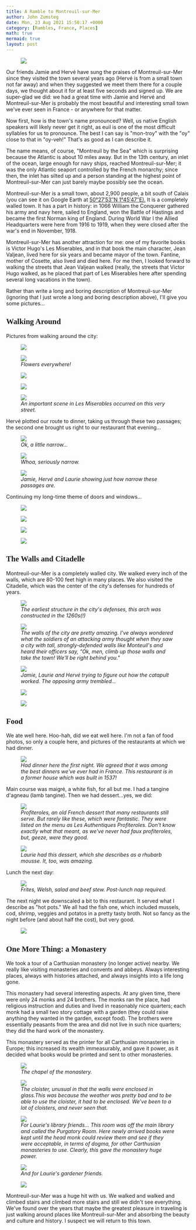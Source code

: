 ```yaml
---
title: A Ramble to Montreuil-sur-Mer
author: John Zumsteg
date: Mon, 23 Aug 2021 15:50:17 +0000
category: [Rambles, France, Places]
math: true
mermaid: true
layout: post
---
```

<figure class = "landscape">
	<img src="{{site.url}}/assets/images/2021/08/DSC00273.jpg"/>
	<figcaption></figcaption>
</figure>

Our friends Jamie and Hervé have sung the praises of Montreuil-sur-Mer since they visited the town several years ago (Hervé is from a small town not far away) and when they suggested we meet them there for a couple days, we thought about it for at least five seconds and signed up. We are super-glad we did: we had a great time with Jamie and Hervé and Montreuil-sur-Mer is probably the most beautiful and interesting small town we've ever seen in France - or anywhere for that matter.

Now first, how is the town's name pronounced? Well, us native English speakers will likely&nbsp;never get it right, as euil&nbsp;is one of the most difficult syllables for us to pronounce. The best I can say is "mon-troy" with the "oy" close to that in "oy-veh!" That's as good as I can describe it.

The name means, of course, "Montreuil by the Sea" which is surprising because the Atlantic is about 10 miles away. But in the 13th century, an inlet of the ocean, large enough for navy ships, reached Montreuil-sur-Mer; it was the only Atlantic seaport controlled by the French monarchy; since then, the inlet has silted up and a person standing at the highest point of Montreuil-sur-Mer can just barely maybe possibly see the ocean.

Montreuil-sur-Mer is a small town, about 2,900 people, a bit south of Calais (you can see it on Google Earth at <a class="external text" href="https://geohack.toolforge.org/geohack.php?pagename=Montreuil,_Pas-de-Calais&amp;params=50.4648_N_1.763_E_type:city(1952)_region:FR-HDF"><span class="geo-default"><span class="geo-dms" title="Maps, aerial photos, and other data for this location"><span class="latitude">50°27′53″N</span> <span class="longitude">1°45′47″E).</span></span></span></a> It is a completely walled town. It has a part in history: in 1066 William the Conquerer gathered his army and navy here, sailed to England, won the Battle of Hastings and became the first Norman king of England. During World War I the Allied Headquarters were here from 1916 to 1919, when they were closed after the war's end in November, 1918.

Montreuil-sur-Mer has another attraction for me: one of my favorite books is Victor Hugo's Les Miserables, and in that book the main character, Jean Valjean, lived here for six years and became mayor of the town. Fantine, mother of Cosette, also lived and died here. For me then, I looked forward to walking the streets that Jean Valjean walked (really, the streets that Victor Hugo walked, as he placed that part of Les Miserables here after spending several long vacations in the town).

Rather than write a long and boring description of Montreuil-sur-Mer (ignoring that I just wrote a long and boring description above), I'll give you some pictures...
<h2 style="font-family: verdana;">Walking Around</h2>
Pictures from walking around the city:

<figure class = "landscape">
	<img src="{{site.url}}/assets/images/2021/08/DSC00275.jpg"/>
	<figcaption></figcaption>
</figure>



<figure class = "landscape">
	<img src="{{site.url}}/assets/images/2021/08/IMG_4508-2.jpg"/>
	<figcaption><em>Flowers everywhere!</em></figcaption>
</figure>



<figure class = "landscape">
	<img src="{{site.url}}/assets/images/2021/08/DSC00321.jpg"/>
	<figcaption></figcaption>
</figure>


<figure class = "landscape">
	<img src="{{site.url}}/assets/images/2021/08/DSC00299.jpg"/>
	<figcaption></figcaption>
</figure>



<figure class = "portrait">
	<img src="{{site.url}}/assets/images/2021/08/DSC00327.jpg"/>
	<figcaption><em>An important scene in Les Miserables occurred on this very street.</em></figcaption>
</figure>



Hervé plotted our route to dinner, taking us through these two passages; the second one brought us right to our restaurant that evening...

<figure class = "portrait">
	<img src="{{site.url}}/assets/images/2021/08/DSC00381.jpg"/>
	<figcaption><em>Ok, a little narrow...</em></figcaption>
</figure>



<figure class = "portrait">
	<img src="{{site.url}}/assets/images/2021/08/DSC00398.jpg"/>
	<figcaption><em>Whoa, seriously narrow.</em></figcaption>
</figure>



<figure class = "portrait">
	<img src="{{site.url}}/assets/images/2021/08/DSC00459.jpg"/>
	<figcaption><em>Jamie, Hervé and Laurie showing just how narrow these passages are.</em></figcaption>
</figure>



Continuing my long-time theme of doors and windows...<figure class = "portrait">
	<img src="{{site.url}}/assets/images/2021/08/DSC00361.jpg"/>
	<figcaption></figcaption>
</figure>

 <figure class = "landscape">
	<img src="{{site.url}}/assets/images/2021/08/DSC00345.jpg"/>
	<figcaption></figcaption>
</figure>

 <figure class = "portrait">
	<img src="{{site.url}}/assets/images/2021/08/DSC00305.jpg"/>
	<figcaption></figcaption>
</figure>

 <figure class = "portrait">
	<img src="{{site.url}}/assets/images/2021/08/IMG_4510-2.jpg"/>
	<figcaption></figcaption>
</figure>


<h2 style="font-family: verdana;">The Walls and Citadelle</h2>
Montreuil-our-Mer is a completely walled city. We walked every inch of the walls, which are 80-100 feet high in many places. We also visited the Citadelle, which was the center of the city's defenses for hundreds of years.

<figure class = "portrait">
	<img src="{{site.url}}/assets/images/2021/08/DSC00233.jpg"/>
	<figcaption><em>The earliest structure in the city's defenses, this arch was constructed in the 1260s(!)</em></figcaption>
</figure>



<figure class = "portrait">
	<img src="{{site.url}}/assets/images/2021/08/DSC00255.jpg"/>
	<figcaption><em>The walls of the city are pretty amazing. I've always wondered what the soldiers of an attacking army thought when they saw a city with tall, strongly-defended walls like Monteuil's and heard their officers say, "Ok, men, climb up those walls and take the town! We'll be right behind you."</em></figcaption>
</figure>



<figure class = "portrait">
	<img src="{{site.url}}/assets/images/2021/08/DSC00242.jpg"/>
	<figcaption><em>Jamie, Laurie and Hervé trying to figure out how the catapult worked. The opposing army trembled...</em></figcaption>
</figure>



<figure class = "landscape">
	<img src="{{site.url}}/assets/images/2021/08/DSC00257.jpg"/>
	<figcaption></figcaption>
</figure>

<figure class = "landscape">
	<img src="{{site.url}}/assets/images/2021/08/DSC00232.jpg"/>
	<figcaption></figcaption>
</figure>


<h2 style="font-family: verdana;">Food</h2>
We ate well here. Hoo-hah, did we eat well here. I'm not a fan of food photos, so only a couple here, and pictures of the restaurants at which we had dinner.

<figure class = "landscape">
	<img src="{{site.url}}/assets/images/2021/08/DSC00390.jpg"/>
	<figcaption><em>Had dinner here the first night. We agreed that it was among the best dinners we've ever had in France. This restaurant is in a former house which was built in 1537!</em></figcaption>
</figure>



Main course was&nbsp;maigré, a white fish, for all but me. I had a&nbsp;tangine d'agneau&nbsp;(lamb tangine). Then we had dessert...yes, we did:

<figure class = "landscape">
	<img src="{{site.url}}/assets/images/2021/08/IMG_0649-2.jpg"/>
	<figcaption><em>Profiteroles, an old French dessert that many restaurants still serve. But rarely like these, which were fantastic. They were listed on the menu as Les Authentiques Profiteroles. Don't know exactly what that meant, as we've never had&nbsp;faux profiteroles, but, geeze, were they good.</em></figcaption>
</figure>



<figure class = "portrait">
	<img src="{{site.url}}/assets/images/2021/08/IMG_0648-2.jpg"/>
	<figcaption><em>Laurie had this dessert, which she describes as a rhubarb mousse. It, too, was amazing.</em></figcaption>
</figure>



Lunch the next day:

<figure class = "landscape">
	<img src="{{site.url}}/assets/images/2021/08/IMG_4505.jpg"/>
	<figcaption><em>Frites, Welsh, salad and beef stew. Post-lunch nap required.</em></figcaption>
</figure>



The next night we downscaled a bit to this restaurant. It served what I describe as "hot pots." We all had the fish one, which included mussels, cod, shrimp, veggies and potatos in a pretty tasty broth. Not so fancy as the night before (and about half the cost), but very good.<figure class = "landscape">
	<img src="{{site.url}}/assets/images/2021/08/DSC00372.jpg"/>
	<figcaption></figcaption>
</figure>


<h2 style="font-family: verdana;">One More Thing: a Monastery</h2>
We took a tour of a Carthusian monastery (no longer active) nearby. We really like visiting monasteries and convents and abbeys. Always interesting places, always with histories attached, and always insights into a life long gone.

This monastery had several interesting aspects. At any given time, there were only 24 monks and 24 brothers. The monks ran the place, had religious instruction and duties and lived in reasonably nice quarters; each monk had a small two story cottage with a garden (they could raise anything they wanted in the garden, except food). The brothers were essentially peasants from the area and did not live in such nice quarters; they did the hard work of the monastery.

This monastery served as the printer for all Carthusian monasteries in Europe; this increased its wealth immeasurably, and gave it power, as it decided what books would be printed and sent to other monasteries.

<figure class = "landscape">
	<img src="{{site.url}}/assets/images/2021/08/DSC00289.jpg"/>
	<figcaption><em>The chapel of the monastery.</em></figcaption>
</figure>



<figure class = "portrait">
	<img src="{{site.url}}/assets/images/2021/08/DSC00291.jpg"/>
	<figcaption><em>The cloister, unusual in that the walls were enclosed in glass.This was because the weather was pretty bad and to be able to use the cloister, it had to be enclosed. We've been to a lot of cloisters, and never seen that.</em></figcaption>
</figure>



<figure class = "portrait">
	<img src="{{site.url}}/assets/images/2021/08/DSC00294.jpg"/>
	<figcaption><em>For Laurie's library friends... This room was off the main library and called the Purgatory Room. Here newly arrived books were kept until the head monk could review them and see if they were acceptable, in terms of dogma, for other Carthusian monasteries to use. Clearly, this gave the monastery huge power.</em></figcaption>
</figure>



<figure class = "portrait">
	<img src="{{site.url}}/assets/images/2021/08/IMG_4501.jpg"/>
	<figcaption><em>And for Laurie's gardener friends.</em></figcaption>
</figure>



<figure class = "portrait">
	<img src="{{site.url}}/assets/images/2021/08/IMG_4499.jpg"/>
	<figcaption></figcaption>
</figure>



Montreuil-sur-Mer was a huge hit with us. We walked and walked and climbed stairs and climbed more stairs and still we didn't see everything. We've found over the years that maybe the greatest pleasure in traveling is just walking around places like Montreuil-sur-Mer and absorbing the beauty and culture and history. I suspect we will return to this town.
